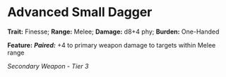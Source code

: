 # Advanced Small Dagger

**Trait:** Finesse; **Range:** Melee; **Damage:** d8+4 phy; **Burden:** One-Handed

**Feature:** ***Paired:*** +4 to primary weapon damage to targets within Melee range

*Secondary Weapon - Tier 3*
